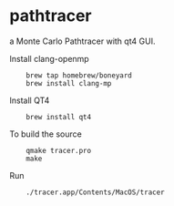 # pathtracer
a Monte Carlo Pathtracer with qt4 GUI.

Install clang-openmp
```
    brew tap homebrew/boneyard
    brew install clang-mp
```

Install QT4
```
    brew install qt4
```

To build the source
```
    qmake tracer.pro
    make
```

Run
```
    ./tracer.app/Contents/MacOS/tracer
```